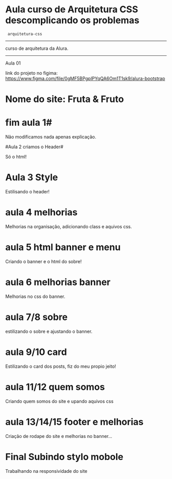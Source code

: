 # Aula curso de Arquitetura CSS descomplicando os problemas

```
 arquitetura-css
```
******
curso de arquitetura da Alura. 
******

Aula 01

link do projeto no figima: https://www.figma.com/file/0gMF5BPgplPYqQA6Om1T1sk9/alura-bootstrap

# Nome do site: Fruta & Fruto


# fim aula 1#
Não modificamos nada apenas explicação.

#Aula 2 criamos o Header#

Só o html!

# Aula 3 Style

Estilisando o header!

# aula 4 melhorias

Melhorias na organisação, adicionando class e aquivos css.

# aula 5 html banner e menu

Criando o banner e o html do sobre!

# aula 6 melhorias banner

Melhorias no css do banner.

# aula 7/8 sobre

estilizando o sobre e ajustando o banner.

# aula 9/10 card

Estilizando o card dos posts, fiz do meu propio jeito!

# aula 11/12 quem somos

Criando quem somos do site e upando aquivos css

# aula 13/14/15 footer e melhorias

Criação de rodape do site e melhorias no banner...


# Final Subindo stylo mobole

Trabalhando na responsividade do site